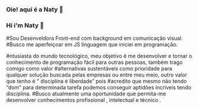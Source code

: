 ### Oie! aqui é a Naty  👋
### Hi i'm Naty  👋
#Sou Desenveldora Front-end com background em comunicação visual.
#Busco me aperfeiçoar em JS linguagem que iniciei em programação.

#ntusiasta do mundo tecnológico, meu objetivo é me desenvolver e tornar o conhecimento de programação fácil para outras pessoas, também trago comigo como valor #alternativas sustentáveis como prioridade para qualquer solução buscada pelas empresas ou entre meu meio, outro valor que tenho é “ disciplina é liberdade” pois #acredito que mesmo não tendo “dom” para determinada tarefa podemos conseguir aptidões incríveis tendo disciplina.
#Busco atualmente uma oportunidade que permita-me desenvolver conhecimentos profissional , intelectual e técnico .

                                                                                                            



